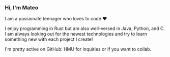 ### Hi, I'm Mateo

I am a passionate teenager who loves to code ❤️

I enjoy programming in Rust but am also well-versed in Java, Python, and C. I am always looking out for the newest technologies and try to learn something new with each project I create!

I'm pretty active on GitHub: HMU for inquiries or if you want to collab.

